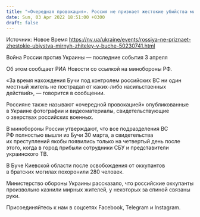 ```yaml
---
title: "«Очередная провокация». Россия не признает жестокие убийства мирных жителей в Буче"
date: Sun, 03 Apr 2022 18:51:00 +0300
draft: false
---
```

Источник: Новое Время https://nv.ua/ukraine/events/rossiya-ne-priznaet-zhestokie-ubiystva-mirnyh-zhiteley-v-buche-50230741.html


Война России против Украины — последние события 3 апреля

Об этом сообщает РИА Новости со ссылкой на минобороны РФ.

«За время нахождения Бучи под контролем российских ВС ни один местный житель не пострадал от каких-либо насильственных действий», — говорится в сообщении.

Россияне также называют «очередной провокацией» опубликованные в Украине фотографии и видеоматериалы, свидетельствующие о зверствах российских военных.

 В минобороны России утверждают, что все подразделения ВС РФ полностью вышли из Бучи 30 марта, а свидетельства их преступлений якобы появились только на четвертый день после этого, когда в город прибыли сотрудники СБУ и представители украинского ТВ.

 В Буче Киевской области после освобождения от оккупантов в братских могилах похоронили 280 человек.

Министерство обороны Украины рассказало, что российские оккупанты произвольно казнили мирных жителей, у некоторых за спиной связаны руки.

Присоединяйтесь к нам в соцсетях Facebook, Telegram и Instagram.
